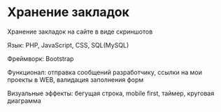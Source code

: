 # Хранение закладок
Хранение закладок на сайте в виде скриншотов

Язык: PHP, JavaScript, CSS, SQL(MySQL)

Фреймворк: Bootstrap

Функционал: отправка сообщений разработчику, ссылки на мои проекты в WEB, валидация заполнения форм

Визуальные эффекты: бегущая строка, mobile first, таймер, круговая диаграмма
